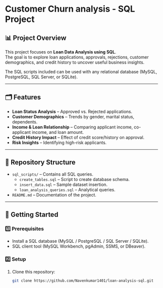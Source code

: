 # Customer Churn analysis - SQL Project

## 📊 Project Overview
This project focuses on **Loan Data Analysis using SQL**.  
The goal is to explore loan applications, approvals, rejections, customer demographics, and credit history to uncover useful business insights.  

The SQL scripts included can be used with any relational database (MySQL, PostgreSQL, SQL Server, or SQLite).

---

## 🗂️ Features
- **Loan Status Analysis** – Approved vs. Rejected applications.
- **Customer Demographics** – Trends by gender, marital status, dependents.
- **Income & Loan Relationship** – Comparing applicant income, co-applicant income, and loan amount.
- **Credit History Impact** – Effect of credit score/history on approval.
- **Risk Insights** – Identifying high-risk applicants.

---

## 📁 Repository Structure
- `sql_scripts/` – Contains all SQL queries.
  - `create_tables.sql` – Script to create database schema.
  - `insert_data.sql` – Sample dataset insertion.
  - `loan_analysis_queries.sql` – Analytical queries.
- `README.md` – Documentation of the project.

---

## 🚀 Getting Started

### 1️⃣ Prerequisites
- Install a SQL database (MySQL / PostgreSQL / SQL Server / SQLite).
- SQL client tool (MySQL Workbench, pgAdmin, SSMS, or DBeaver).

### 2️⃣ Setup
1. Clone this repository:
   ```bash
   git clone https://github.com/Navenkumar1401/loan-analysis-sql.git

